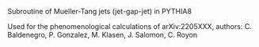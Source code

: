 Subroutine of Mueller-Tang jets (jet-gap-jet) in PYTHIA8

Used for the phenomenological calculations of arXiv:2205XXX, authors: C. Baldenegro, P. Gonzalez, M. Klasen, J. Salomon, C. Royon
